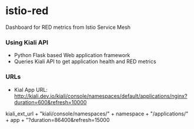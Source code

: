 # istio-red
Dashboard for RED metrics from Istio Service Mesh

### Using Kiali API
- Python Flask based Web application framework
- Queries Kiali API to get application health and RED metrics



### URLs
- Kial App URL: http://kiali.dev.io/kiali/console/namespaces/default/applications/nginx?duration=600&refresh=10000

kiali_ext_url + "kiali/console/namespaces/" + namespace + "/applications/" + app + "?duration=86400&refresh=15000